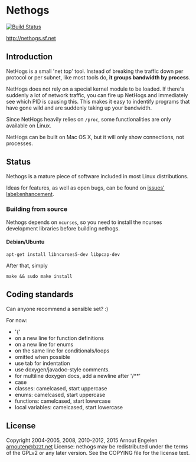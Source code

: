 Nethogs
=======

[![Build Status](https://travis-ci.org/raboof/nethogs.svg?branch=master)](https://travis-ci.org/raboof/nethogs)

http://nethogs.sf.net

Introduction
------------

NetHogs is a small 'net top' tool. Instead of breaking the traffic down per protocol or per subnet, like most tools do, **it groups bandwidth by process**. 

NetHogs does not rely on a special kernel module to be loaded. If there's suddenly a lot of network traffic, you can fire up NetHogs and immediately see which PID is causing this. This makes it easy to indentify programs that have gone wild and are suddenly taking up your bandwidth.

Since NetHogs heavily relies on `/proc`, some functionalities are only available on Linux.

NetHogs can be built on Mac OS X, but it will only show connections, not processes.

Status
------

Nethogs is a mature piece of software included in most Linux distributions.

Ideas for features, as well as open bugs, can be found on  [issues' label:enhancement](https://github.com/raboof/nethogs/issues?q=is%3Aopen+is%3Aissue+label%3Aenhancement).

### Building from source

Nethogs depends on `ncurses`, so you need to install the ncurses development
libraries before building nethogs. 

#### Debian/Ubuntu

    apt-get install libncurses5-dev libpcap-dev

After that, simply 

    make && sudo make install

Coding standards
----------------

Can anyone recommend a sensible set? :)

For now:
* '{' 
 * on a new line for function definitions
 * on a new line for enums
 * on the same line for conditionals/loops 
 * omitted when possible
* use tab for indentation
* use doxygen/javadoc-style comments.
 * for multiline doxygen docs, add a newline after '/**'
* case
 * classes: camelcased, start uppercase
 * enums: camelcased, start uppercase
 * functions: camelcased, start lowercase
 * local variables: camelcased, start lowercase

License
-------

Copyright 2004-2005, 2008, 2010-2012, 2015 Arnout Engelen <arnouten@bzzt.net>
License: nethogs may be redistributed under the terms of the GPLv2 or any 
later version. See the COPYING file for the license text.
